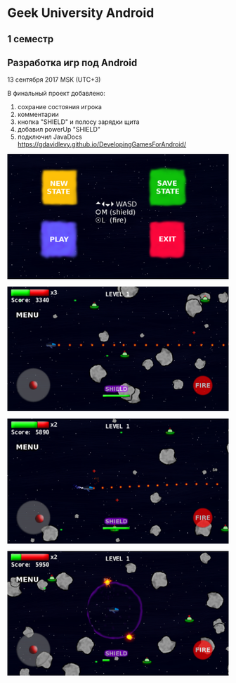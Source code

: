 # Geek University Android 
## 1 семестр
## Разработка игр под Android
13 сентября 2017 MSK (UTC+3)

В финальный проект добавлено:
1. сохрание состояния игрока
2. комментарии 
3. кнопка "SHIELD" и полосу зарядки щита
4. добавил powerUp "SHIELD"
5. подключил JavaDocs https://gdavidlevy.github.io/DevelopingGamesForAndroid/

![alt text](docs/screenshot1.png)

![alt text](docs/screenshot2.png)

![alt text](docs/screenshot3.png)

![alt text](docs/screenshot4.png)



